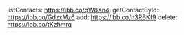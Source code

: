 listContacts: https://ibb.co/qW8Xn4j
getContactById: https://ibb.co/GdzxMz6
add: https://ibb.co/n3RBKf9
delete: https://ibb.co/tKzhmrq
